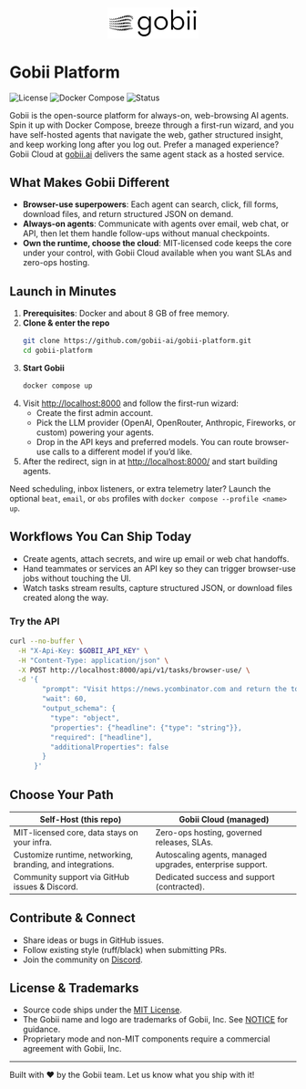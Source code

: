 <p align="center">
  <img src="assets/logo/noBgBlack.png" alt="Gobii logo" width="160" />
</p>

# Gobii Platform

![License](https://img.shields.io/badge/license-MIT-green.svg)
![Docker Compose](https://img.shields.io/badge/docker-compose-blue?logo=docker)
![Status](https://img.shields.io/badge/status-early%20access-orange)

Gobii is the open-source platform for always-on, web-browsing AI agents. Spin it up with Docker Compose, breeze through a first-run wizard, and you have self-hosted agents that navigate the web, gather structured insight, and keep working long after you log out. Prefer a managed experience? Gobii Cloud at [gobii.ai](https://gobii.ai) delivers the same agent stack as a hosted service.

## What Makes Gobii Different
- **Browser-use superpowers**: Each agent can search, click, fill forms, download files, and return structured JSON on demand.
- **Always-on agents**: Communicate with agents over email, web chat, or API, then let them handle follow-ups without manual checkpoints.
- **Own the runtime, choose the cloud**: MIT-licensed code keeps the core under your control, with Gobii Cloud available when you want SLAs and zero-ops hosting.

## Launch in Minutes
1. **Prerequisites**: Docker and about 8 GB of free memory.
2. **Clone & enter the repo**
   ```bash
   git clone https://github.com/gobii-ai/gobii-platform.git
   cd gobii-platform
   ```
3. **Start Gobii**
   ```bash
   docker compose up
   ```
4. Visit [http://localhost:8000](http://localhost:8000) and follow the first-run wizard:
   - Create the first admin account.
   - Pick the LLM provider (OpenAI, OpenRouter, Anthropic, Fireworks, or custom) powering your agents.
   - Drop in the API keys and preferred models. You can route browser-use calls to a different model if you’d like.
5. After the redirect, sign in at [http://localhost:8000/](http://localhost:8000/) and start building agents.

Need scheduling, inbox listeners, or extra telemetry later? Launch the optional `beat`, `email`, or `obs` profiles with `docker compose --profile <name> up`.

## Workflows You Can Ship Today
- Create agents, attach secrets, and wire up email or web chat handoffs.
- Hand teammates or services an API key so they can trigger browser-use jobs without touching the UI.
- Watch tasks stream results, capture structured JSON, or download files created along the way.

### Try the API
```bash
curl --no-buffer \
  -H "X-Api-Key: $GOBII_API_KEY" \
  -H "Content-Type: application/json" \
  -X POST http://localhost:8000/api/v1/tasks/browser-use/ \
  -d '{
        "prompt": "Visit https://news.ycombinator.com and return the top headline",
        "wait": 60,
        "output_schema": {
          "type": "object",
          "properties": {"headline": {"type": "string"}},
          "required": ["headline"],
          "additionalProperties": false
        }
      }'
```

## Choose Your Path
| Self-Host (this repo) | Gobii Cloud (managed) |
| --- | --- |
| MIT-licensed core, data stays on your infra. | Zero-ops hosting, governed releases, SLAs. |
| Customize runtime, networking, branding, and integrations. | Autoscaling agents, managed upgrades, enterprise support. |
| Community support via GitHub issues & Discord. | Dedicated success and support (contracted). |

## Contribute & Connect
- Share ideas or bugs in GitHub issues.
- Follow existing style (ruff/black) when submitting PRs.
- Join the community on [Discord](https://discord.gg/yyDB8GwxtE).

## License & Trademarks
- Source code ships under the [MIT License](LICENSE).
- The Gobii name and logo are trademarks of Gobii, Inc. See [NOTICE](NOTICE) for guidance.
- Proprietary mode and non-MIT components require a commercial agreement with Gobii, Inc.

---

Built with ❤️ by the Gobii team. Let us know what you ship with it!
